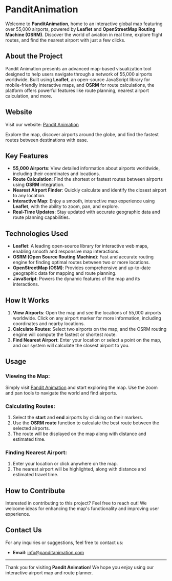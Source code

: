 # PanditAnimation

Welcome to **PanditAnimation**, home to an interactive global map featuring over 55,000 airports, powered by **Leaflet** and **OpenStreetMap Routing Machine (OSRM)**. Discover the world of aviation in real time, explore flight routes, and find the nearest airport with just a few clicks.

## About the Project

Pandit Animation presents an advanced map-based visualization tool designed to help users navigate through a network of 55,000 airports worldwide. Built using **Leaflet**, an open-source JavaScript library for mobile-friendly interactive maps, and **OSRM** for route calculations, the platform offers powerful features like route planning, nearest airport calculation, and more.

## Website

Visit our website: [Pandit Animation](https://www.panditanimation.com)

Explore the map, discover airports around the globe, and find the fastest routes between destinations with ease.

## Key Features

- **55,000 Airports**: View detailed information about airports worldwide, including their coordinates and locations.
- **Route Calculation**: Find the shortest or fastest routes between airports using **OSRM** integration.
- **Nearest Airport Finder**: Quickly calculate and identify the closest airport to any location.
- **Interactive Map**: Enjoy a smooth, interactive map experience using **Leaflet**, with the ability to zoom, pan, and explore.
- **Real-Time Updates**: Stay updated with accurate geographic data and route planning capabilities.

## Technologies Used

- **Leaflet**: A leading open-source library for interactive web maps, enabling smooth and responsive map interactions.
- **OSRM (Open Source Routing Machine)**: Fast and accurate routing engine for finding optimal routes between two or more locations.
- **OpenStreetMap (OSM)**: Provides comprehensive and up-to-date geographic data for mapping and route planning.
- **JavaScript**: Powers the dynamic features of the map and its interactions.

## How It Works

1. **View Airports**: Open the map and see the locations of 55,000 airports worldwide. Click on any airport marker for more information, including coordinates and nearby locations.
2. **Calculate Routes**: Select two airports on the map, and the OSRM routing engine will compute the fastest or shortest route.
3. **Find Nearest Airport**: Enter your location or select a point on the map, and our system will calculate the closest airport to you.

## Usage

### Viewing the Map:
Simply visit [Pandit Animation](https://www.panditanimation.com) and start exploring the map. Use the zoom and pan tools to navigate the world and find airports.

### Calculating Routes:
1. Select the **start** and **end** airports by clicking on their markers.
2. Use the **OSRM route** function to calculate the best route between the selected airports.
3. The route will be displayed on the map along with distance and estimated time.

### Finding Nearest Airport:
1. Enter your location or click anywhere on the map.
2. The nearest airport will be highlighted, along with distance and estimated travel time.

## How to Contribute

Interested in contributing to this project? Feel free to reach out! We welcome ideas for enhancing the map's functionality and improving user experience.

## Contact Us

For any inquiries or suggestions, feel free to contact us:
- **Email**: [info@panditanimation.com](mailto:panditadata@gmail.com)

---

Thank you for visiting **Pandit Animation**! We hope you enjoy using our interactive airport map and route planner.

